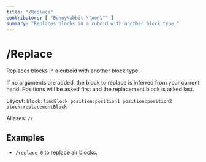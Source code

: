 ```yaml
---
title: "/Replace"
contributors: [ "BunnyNabbit \"Aon\"" ]
summary: "Replaces blocks in a cuboid with another block type."
---
```


# /Replace

Replaces blocks in a cuboid with another block type.

If no arguments are added, the block to replace is inferred from your current hand. Positions will be asked first and the replacement block is asked last.

Layout: `block:findBlock position:position1 position:position2 block:replacementBlock`

Aliases: `/r`

## Examples

- `/replace 0` to replace air blocks.
